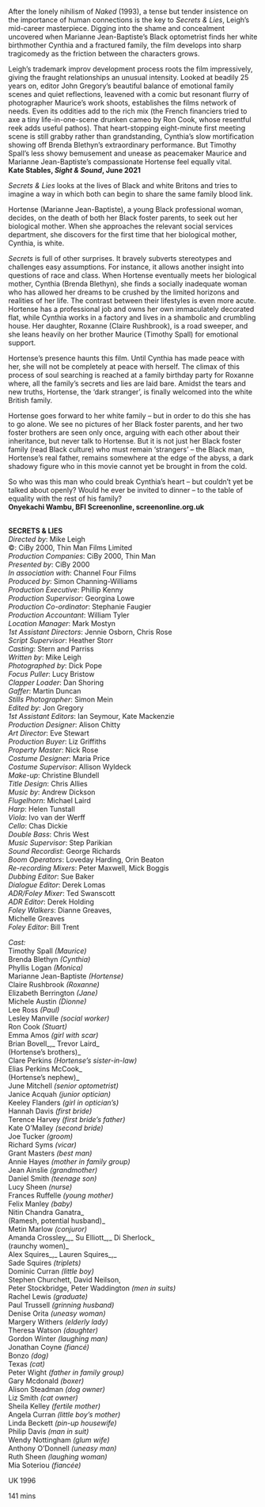 

After the lonely nihilism of _Naked_ (1993), a tense but tender insistence on the importance of human connections is the key to _Secrets & Lies_, Leigh’s mid-career masterpiece. Digging into the shame and concealment uncovered when Marianne Jean-Baptiste’s Black optometrist finds her white birthmother Cynthia and a fractured family, the film develops into sharp tragicomedy as the friction between the characters grows.

Leigh’s trademark improv development process roots the film impressively, giving the fraught relationships an unusual intensity. Looked at beadily 25 years on, editor John Gregory’s beautiful balance of emotional family scenes and quiet reflections, leavened with a comic but resonant flurry of photographer Maurice’s work shoots, establishes the films network of needs. Even its oddities add to the rich mix (the French financiers tried to axe a tiny life-in-one-scene drunken cameo by Ron Cook, whose resentful reek adds useful pathos). That heart-stopping eight-minute first meeting scene is still grabby rather than grandstanding, Cynthia’s slow mortification showing off Brenda Blethyn’s extraordinary performance. But Timothy Spall’s less showy bemusement and unease as peacemaker Maurice and Marianne Jean-Baptiste’s compassionate Hortense feel equally vital.  
**Kate Stables, _Sight & Sound_, June 2021**

_Secrets & Lies_ looks at the lives of Black and white Britons and tries to imagine a way in which both can begin to share the same family blood link.

Hortense (Marianne Jean-Baptiste), a young Black professional woman, decides, on the death of both her Black foster parents, to seek out her biological mother. When she approaches the relevant social services department, she discovers for the first time that her biological mother, Cynthia, is white.

_Secrets_ is full of other surprises. It bravely subverts stereotypes and challenges easy assumptions. For instance, it allows another insight into questions of race and class. When Hortense eventually meets her biological mother, Cynthia (Brenda Blethyn), she finds a socially inadequate woman who has allowed her dreams to be crushed by the limited horizons and realities of her life. The contrast between their lifestyles is even more acute. Hortense has a professional job and owns her own immaculately decorated flat, while Cynthia works in a factory and lives in a shambolic and crumbling house. Her daughter, Roxanne (Claire Rushbrook), is a road sweeper, and she leans heavily on her brother Maurice (Timothy Spall) for emotional support.

Hortense’s presence haunts this film. Until Cynthia has made peace with her, she will not be completely at peace with herself. The climax of this process of soul searching is reached at a family birthday party for Roxanne where, all the family’s secrets and lies are laid bare. Amidst the tears and new truths, Hortense, the ‘dark stranger’, is finally welcomed into the white British family.

Hortense goes forward to her white family – but in order to do this she has to go alone. We see no pictures of her Black foster parents, and her two foster brothers are seen only once, arguing with each other about their inheritance, but never talk to Hortense. But it is not just her Black foster family (read Black culture) who must remain ‘strangers’ – the Black man, Hortense’s real father, remains somewhere at the edge of the abyss, a dark shadowy figure who in this movie cannot yet be brought in from the cold.

So who was this man who could break Cynthia’s heart – but couldn’t yet be talked about openly? Would he ever be invited to dinner – to the table of equality with the rest of his family?  
**Onyekachi Wambu, BFI Screenonline, screenonline.org.uk**
<br><br>

**SECRETS & LIES**  
_Directed by_: Mike Leigh  
©: CiBy 2000, Thin Man Films Limited  
_Production Companies_: CiBy 2000,  Thin Man  
_Presented by_: CiBy 2000  
_In association with_: Channel Four Films  
_Produced by_: Simon Channing-Williams  
_Production Executive_: Phillip Kenny  
_Production Supervisor_: Georgina Lowe  
_Production Co-ordinator_:  Stephanie Faugier  
_Production Accountant_: William Tyler  
_Location Manager_: Mark Mostyn  
_1st Assistant Directors_: Jennie Osborn, Chris Rose  
_Script Supervisor_: Heather Storr  
_Casting_: Stern and Parriss  
_Written by_: Mike Leigh  
_Photographed by_: Dick Pope  
_Focus Puller_: Lucy Bristow  
_Clapper Loader_: Dan Shoring  
_Gaffer_: Martin Duncan  
_Stills Photographer_: Simon Mein  
_Edited by_: Jon Gregory  
_1st Assistant Editors_: Ian Seymour,  Kate Mackenzie  
_Production Designer_: Alison Chitty  
_Art Director_: Eve Stewart  
_Production Buyer_: Liz Griffiths  
_Property Master_: Nick Rose  
_Costume Designer_: Maria Price  
_Costume Supervisor_: Allison Wyldeck  
_Make-up_: Christine Blundell  
_Title Design_: Chris Allies  
_Music by_: Andrew Dickson  
_Flugelhorn_: Michael Laird  
_Harp_: Helen Tunstall  
_Viola_: Ivo van der Werff  
_Cello_: Chas Dickie  
_Double Bass_: Chris West  
_Music Supervisor_: Step Parikian  
_Sound Recordist_: George Richards  
_Boom Operators_: Loveday Harding,  Orin Beaton  
_Re-recording Mixers_: Peter Maxwell,  Mick Boggis  
_Dubbing Editor_: Sue Baker  
_Dialogue Editor_: Derek Lomas  
_ADR/Foley Mixer_: Ted Swanscott  
_ADR Editor_: Derek Holding  
_Foley Walkers_: Dianne Greaves,  
Michelle Greaves  
_Foley Editor_: Bill Trent

_Cast:_  
Timothy Spall _(Maurice)_  
Brenda Blethyn _(Cynthia)_  
Phyllis Logan _(Monica)_  
Marianne Jean-Baptiste _(Hortense)_  
Claire Rushbrook _(Roxanne)_  
Elizabeth Berrington _(Jane)_  
Michele Austin _(Dionne)_  
Lee Ross _(Paul)_  
Lesley Manville _(social worker)_  
Ron Cook _(Stuart)_  
Emma Amos _(girl with scar)_  
Brian Bovell_,_ Trevor Laird_  
(Hortense’s brothers)_  
Clare Perkins _(Hortense’s sister-in-law)_  
Elias Perkins McCook_  
(Hortense’s nephew)_  
June Mitchell _(senior optometrist)_  
Janice Acquah _(junior optician)_  
Keeley Flanders _(girl in optician’s)_  
Hannah Davis _(first bride)_  
Terence Harvey _(first bride’s father)_  
Kate O’Malley _(second bride)_  
Joe Tucker _(groom)_  
Richard Syms _(vicar)_  
Grant Masters _(best man)_  
Annie Hayes _(mother in family group)_  
Jean Ainslie _(grandmother)_  
Daniel Smith _(teenage son)_  
Lucy Sheen _(nurse)_  
Frances Ruffelle _(young mother)_  
Felix Manley _(baby)_  
Nitin Chandra Ganatra_  
(Ramesh, potential husband)_  
Metin Marlow _(conjuror)_  
Amanda Crossley_,_ Su Elliott_,_ Di Sherlock_  
(raunchy women)_  
Alex Squires_,_ Lauren Squires_,_  
Sade Squires _(triplets)_  
Dominic Curran _(little boy)_  
Stephen Churchett, David Neilson,  
Peter Stockbridge, Peter Waddington _(men in suits)_  
Rachel Lewis _(graduate)_  
Paul Trussell _(grinning husband)_  
Denise Orita _(uneasy woman)_  
Margery Withers _(elderly lady)_  
Theresa Watson _(daughter)_  
Gordon Winter _(laughing man)_  
Jonathan Coyne _(fiancé)_  
Bonzo _(dog)_  
Texas _(cat)_  
Peter Wight _(father in family group)_  
Gary Mcdonald _(boxer)_  
Alison Steadman _(dog owner)_  
Liz Smith _(cat owner)_  
Sheila Kelley _(fertile mother)_  
Angela Curran _(little boy’s mother)_  
Linda Beckett _(pin-up housewife)_  
Philip Davis _(man in suit)_  
Wendy Nottingham _(glum wife)_  
Anthony O’Donnell _(uneasy man)_  
Ruth Sheen _(laughing woman)_  
Mia Soteriou _(fiancée)_

UK 1996

141 mins
<!--stackedit_data:
eyJoaXN0b3J5IjpbMjA2OTQ5MTE4N119
-->